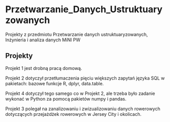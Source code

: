 # Przetwarzanie_Danych_Ustruktuaryzowanych
Projekty z przedmiotu Przetwarzanie danych ustruktuaryzowanych, Inżynieria i analiza danych MiNI PW
  
  
## Projekty
Projekt 1 jest drobną pracą domową.  
  
Projekt 2 dotyczył przetłumaczenia pięciu większych zapytań języka SQL w pakietach:
bazowe funkcje R, dplyr, data.table.  
  
Projekt 4 dotyczył tego samego co w Projekt 2, ale trzeba było zadanie wykonać w Python za pomocą pakietów numpy i pandas.
  
Projekt 3 polegał na zanalizowaniu i zwizualizowaniu danych rowerowych dotyczących przejażdżek rowerowych w Jersey City i okolicach.

